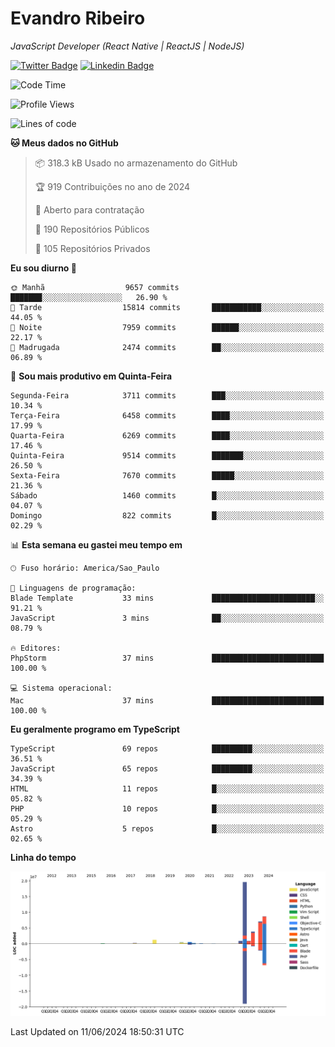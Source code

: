 # Evandro **Ribeiro**

*JavaScript Developer (React Native | ReactJS | NodeJS)*

[![Twitter Badge](https://img.shields.io/badge/-@ribeiroevandro-201B2D?style=flat-square&labelColor=201B2D&logo=twitter&logoColor=white&link=https://twitter.com/ribeiroevandro)](https://twitter.com/ribeiroevandro) 
[![Linkedin Badge](https://img.shields.io/badge/-Evandro%20Ribeiro-201B2D?style=flat-square&logo=Linkedin&logoColor=white&link=https://www.linkedin.com/in/ribeiroevandro)](https://www.linkedin.com/in/ribeiroevandro) 


<!--START_SECTION:waka-->
![Code Time](http://img.shields.io/badge/Code%20Time-3%2C940%20hrs%2047%20mins-blue)

![Profile Views](http://img.shields.io/badge/Visualizac%C3%B5es%20do%20perfil-11-blue)

![Lines of code](https://img.shields.io/badge/Desde%20o%20Hello%20World%20eu%20escrevi-44.2%20million%20linhas%20de%20c%C3%B3digo-blue)

**🐱 Meus dados no GitHub** 

> 📦 318.3 kB Usado no armazenamento do GitHub 
 > 
> 🏆 919 Contribuições no ano de 2024
 > 
> 💼 Aberto para contratação
 > 
> 📜 190 Repositórios Públicos 
 > 
> 🔑 105 Repositórios Privados 
 > 
**Eu sou diurno 🐤** 

```text
🌞 Manhã                  9657 commits        ███████░░░░░░░░░░░░░░░░░░   26.90 % 
🌆 Tarde                  15814 commits       ███████████░░░░░░░░░░░░░░   44.05 % 
🌃 Noite                  7959 commits        ██████░░░░░░░░░░░░░░░░░░░   22.17 % 
🌙 Madrugada              2474 commits        ██░░░░░░░░░░░░░░░░░░░░░░░   06.89 % 
```
📅 **Sou mais produtivo em Quinta-Feira** 

```text
Segunda-Feira            3711 commits        ███░░░░░░░░░░░░░░░░░░░░░░   10.34 % 
Terça-Feira              6458 commits        ████░░░░░░░░░░░░░░░░░░░░░   17.99 % 
Quarta-Feira             6269 commits        ████░░░░░░░░░░░░░░░░░░░░░   17.46 % 
Quinta-Feira             9514 commits        ███████░░░░░░░░░░░░░░░░░░   26.50 % 
Sexta-Feira              7670 commits        █████░░░░░░░░░░░░░░░░░░░░   21.36 % 
Sábado                   1460 commits        █░░░░░░░░░░░░░░░░░░░░░░░░   04.07 % 
Domingo                  822 commits         █░░░░░░░░░░░░░░░░░░░░░░░░   02.29 % 
```


📊 **Esta semana eu gastei meu tempo em** 

```text
🕑︎ Fuso horário: America/Sao_Paulo

💬 Linguagens de programação: 
Blade Template           33 mins             ███████████████████████░░   91.21 % 
JavaScript               3 mins              ██░░░░░░░░░░░░░░░░░░░░░░░   08.79 % 

🔥 Editores: 
PhpStorm                 37 mins             █████████████████████████   100.00 % 

💻 Sistema operacional: 
Mac                      37 mins             █████████████████████████   100.00 % 
```

**Eu geralmente programo em TypeScript** 

```text
TypeScript               69 repos            █████████░░░░░░░░░░░░░░░░   36.51 % 
JavaScript               65 repos            █████████░░░░░░░░░░░░░░░░   34.39 % 
HTML                     11 repos            █░░░░░░░░░░░░░░░░░░░░░░░░   05.82 % 
PHP                      10 repos            █░░░░░░░░░░░░░░░░░░░░░░░░   05.29 % 
Astro                    5 repos             █░░░░░░░░░░░░░░░░░░░░░░░░   02.65 % 
```



**Linha do tempo**

![Lines of Code chart](https://raw.githubusercontent.com/ribeiroevandro/ribeiroevandro/main/assets/bar_graph.png)


 Last Updated on 11/06/2024 18:50:31 UTC
<!--END_SECTION:waka-->
